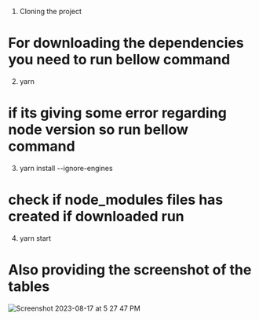 1. Cloning the project 

# For downloading the dependencies you need to run bellow command

2. yarn

# if its giving some error regarding node version so run bellow command

3. yarn install --ignore-engines   

# check if node_modules files has created if downloaded run

4. yarn start

# Also providing the screenshot of the tables

![Screenshot 2023-08-17 at 5 27 47 PM](https://github.com/officialgyanendra/Manufac-Assignment/assets/38563011/c2e3c97f-a7d8-4efd-b631-a258bbde6371)
